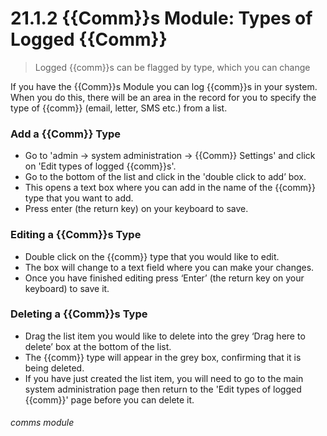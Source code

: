 # 21.1.2 {{Comm}}s Module: Types of Logged {{Comm}}

> Logged {{comm}}s can be flagged by type, which you can change





If you have the {{Comm}}s Module you can log {{comm}}s in your system. When you do this, there will be an area in the record for you to specify the type of {{comm}} (email, letter, SMS etc.) from a list. 

### Add a {{Comm}} Type

- Go to 'admin -> system administration -> {{Comm}} Settings' and click on 'Edit types of logged {{comm}}s'.
- Go to the bottom of the list and click in the 'double click to add’ box. 
- This opens a text box where you can add in the name of the {{comm}} type that you want to add. 
- Press enter (the return key) on your keyboard to save. 

### Editing a {{Comm}}s Type

- Double click on the {{comm}} type that you would like to edit.
- The box will change to a text field where you can make your changes. 
- Once you have finished editing press ‘Enter’ (the return key on your keyboard) to save it.

### Deleting a {{Comm}}s Type

- Drag the list item you would like to delete into the grey ‘Drag here to delete’ box at the bottom of the list. 
- The {{comm}} type will appear in the grey box, confirming that it is being deleted.
- If you have just created the list item, you will need to go to the main system administration page then return to the 'Edit types of logged {{comm}}' page before you can delete it. 


###### comms module


